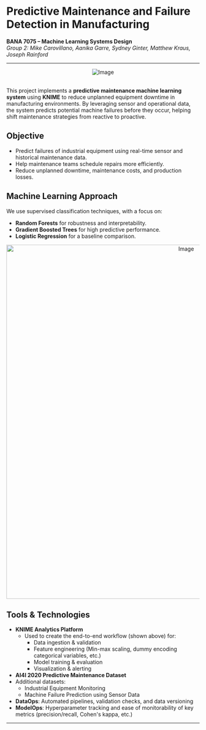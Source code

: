 # Predictive Maintenance and Failure Detection in Manufacturing 
 
**BANA 7075 – Machine Learning Systems Design**  
_Group 2: Mike Carovillano, Aanika Garre, Sydney Ginter, Matthew Kraus, Joseph Rainford_

---

<div align="center">
  <img src="https://github.com/user-attachments/assets/7f27de6f-2089-4a9c-9c3e-e1b35a002a88" alt="Image" />
</div> 

<br>

This project implements a **predictive maintenance machine learning system** using **KNIME** to reduce unplanned equipment downtime in manufacturing environments. By leveraging sensor and operational data, the system predicts potential machine failures before they occur, helping shift maintenance strategies from reactive to proactive.

## Objective

- Predict failures of industrial equipment using real-time sensor and historical maintenance data.
- Help maintenance teams schedule repairs more efficiently.
- Reduce unplanned downtime, maintenance costs, and production losses.

##  Machine Learning Approach

We use supervised classification techniques, with a focus on:

- **Random Forests** for robustness and interpretability.
- **Gradient Boosted Trees** for high predictive performance.
- **Logistic Regression** for a baseline comparison.

<div align="center">
  <img width="922" alt="Image" src="https://github.com/user-attachments/assets/e0cfb663-2332-476c-aca6-cc987ebb02b9" />
</div>

##  Tools & Technologies

- **KNIME Analytics Platform**
  - Used to create the end-to-end workflow (shown above) for:
    - Data ingestion & validation  
    - Feature engineering (Min-max scaling, dummy encoding categorical variables, etc.)
    - Model training & evaluation
    - Visualization & alerting
- **AI4I 2020 Predictive Maintenance Dataset**
- Additional datasets:
  - Industrial Equipment Monitoring
  - Machine Failure Prediction using Sensor Data
- **DataOps**: Automated pipelines, validation checks, and data versioning
- **ModelOps**: Hyperparameter tracking and ease of monitorability of key metrics (precision/recall, Cohen's kappa, etc.)

---
